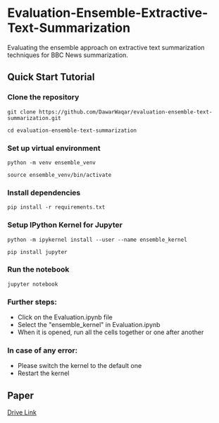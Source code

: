 # Evaluation-Ensemble-Extractive-Text-Summarization

Evaluating the ensemble approach on extractive text summarization techniques for BBC News summarization.

## Quick Start Tutorial

### Clone the repository

```
git clone https://github.com/DawarWaqar/evaluation-ensemble-text-summarization.git
```

```
cd evaluation-ensemble-text-summarization
```

### Set up virtual environment

```
python -m venv ensemble_venv
```

```
source ensemble_venv/bin/activate
```

### Install dependencies

```
pip install -r requirements.txt
```

### Setup IPython Kernel for Jupyter

```
python -m ipykernel install --user --name ensemble_kernel
```

```
pip install jupyter
```

### Run the notebook

```
jupyter notebook
```

### Further steps:

- Click on the Evaluation.ipynb file
- Select the "ensemble_kernel" in Evaluation.ipynb
- When it is opened, run all the cells together or one after another

### In case of any error:

- Please switch the kernel to the default one
- Restart the kernel

## Paper

[Drive Link](https://drive.google.com/file/d/1bY20bo4k9iyjww-mQ5O1yYKZam16Y317/view?usp=drive_link)